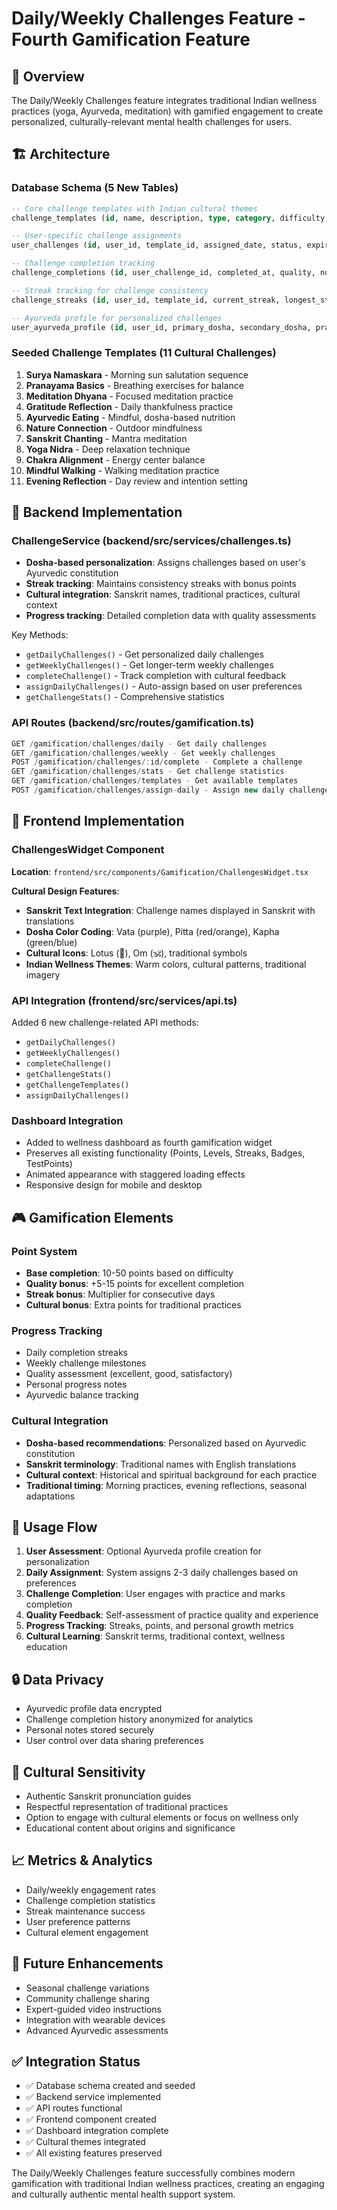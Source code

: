 # Daily/Weekly Challenges Feature - Fourth Gamification Feature

## 🎯 Overview
The Daily/Weekly Challenges feature integrates traditional Indian wellness practices (yoga, Ayurveda, meditation) with gamified engagement to create personalized, culturally-relevant mental health challenges for users.

## 🏗️ Architecture

### Database Schema (5 New Tables)
```sql
-- Core challenge templates with Indian cultural themes
challenge_templates (id, name, description, type, category, difficulty, dosha_compatibility, points_reward, streak_bonus, cultural_context, instructions_sanskrit, duration_minutes, prerequisites, created_at, updated_at)

-- User-specific challenge assignments
user_challenges (id, user_id, template_id, assigned_date, status, expires_at, progress_data, notes, created_at, updated_at)

-- Challenge completion tracking
challenge_completions (id, user_challenge_id, completed_at, quality, notes, points_earned, streak_day, progress_data, created_at)

-- Streak tracking for challenge consistency
challenge_streaks (id, user_id, template_id, current_streak, longest_streak, last_completed_date, bonus_points_earned, created_at, updated_at)

-- Ayurveda profile for personalized challenges
user_ayurveda_profile (id, user_id, primary_dosha, secondary_dosha, prakruti_assessment, vikruti_assessment, preferred_practices, created_at, updated_at)
```

### Seeded Challenge Templates (11 Cultural Challenges)
1. **Surya Namaskara** - Morning sun salutation sequence
2. **Pranayama Basics** - Breathing exercises for balance
3. **Meditation Dhyana** - Focused meditation practice
4. **Gratitude Reflection** - Daily thankfulness practice
5. **Ayurvedic Eating** - Mindful, dosha-based nutrition
6. **Nature Connection** - Outdoor mindfulness
7. **Sanskrit Chanting** - Mantra meditation
8. **Yoga Nidra** - Deep relaxation technique
9. **Chakra Alignment** - Energy center balance
10. **Mindful Walking** - Walking meditation practice
11. **Evening Reflection** - Day review and intention setting

## 🔧 Backend Implementation

### ChallengeService (backend/src/services/challenges.ts)
- **Dosha-based personalization**: Assigns challenges based on user's Ayurvedic constitution
- **Streak tracking**: Maintains consistency streaks with bonus points
- **Cultural integration**: Sanskrit names, traditional practices, cultural context
- **Progress tracking**: Detailed completion data with quality assessments

Key Methods:
- `getDailyChallenges()` - Get personalized daily challenges
- `getWeeklyChallenges()` - Get longer-term weekly challenges
- `completeChallenge()` - Track completion with cultural feedback
- `assignDailyChallenges()` - Auto-assign based on user preferences
- `getChallengeStats()` - Comprehensive statistics

### API Routes (backend/src/routes/gamification.ts)
```typescript
GET /gamification/challenges/daily - Get daily challenges
GET /gamification/challenges/weekly - Get weekly challenges
POST /gamification/challenges/:id/complete - Complete a challenge
GET /gamification/challenges/stats - Get challenge statistics
GET /gamification/challenges/templates - Get available templates
POST /gamification/challenges/assign-daily - Assign new daily challenges
```

## 🎨 Frontend Implementation

### ChallengesWidget Component
**Location**: `frontend/src/components/Gamification/ChallengesWidget.tsx`

**Cultural Design Features**:
- **Sanskrit Text Integration**: Challenge names displayed in Sanskrit with translations
- **Dosha Color Coding**: Vata (purple), Pitta (red/orange), Kapha (green/blue)
- **Cultural Icons**: Lotus (🪷), Om (🕉️), traditional symbols
- **Indian Wellness Themes**: Warm colors, cultural patterns, traditional imagery

### API Integration (frontend/src/services/api.ts)
Added 6 new challenge-related API methods:
- `getDailyChallenges()`
- `getWeeklyChallenges()`
- `completeChallenge()`
- `getChallengeStats()`
- `getChallengeTemplates()`
- `assignDailyChallenges()`

### Dashboard Integration
- Added to wellness dashboard as fourth gamification widget
- Preserves all existing functionality (Points, Levels, Streaks, Badges, TestPoints)
- Animated appearance with staggered loading effects
- Responsive design for mobile and desktop

## 🎮 Gamification Elements

### Point System
- **Base completion**: 10-50 points based on difficulty
- **Quality bonus**: +5-15 points for excellent completion
- **Streak bonus**: Multiplier for consecutive days
- **Cultural bonus**: Extra points for traditional practices

### Progress Tracking
- Daily completion streaks
- Weekly challenge milestones
- Quality assessment (excellent, good, satisfactory)
- Personal progress notes
- Ayurvedic balance tracking

### Cultural Integration
- **Dosha-based recommendations**: Personalized based on Ayurvedic constitution
- **Sanskrit terminology**: Traditional names with English translations
- **Cultural context**: Historical and spiritual background for each practice
- **Traditional timing**: Morning practices, evening reflections, seasonal adaptations

## 🚀 Usage Flow

1. **User Assessment**: Optional Ayurveda profile creation for personalization
2. **Daily Assignment**: System assigns 2-3 daily challenges based on preferences
3. **Challenge Completion**: User engages with practice and marks completion
4. **Quality Feedback**: Self-assessment of practice quality and experience
5. **Progress Tracking**: Streaks, points, and personal growth metrics
6. **Cultural Learning**: Sanskrit terms, traditional context, wellness education

## 🔒 Data Privacy
- Ayurvedic profile data encrypted
- Challenge completion history anonymized for analytics
- Personal notes stored securely
- User control over data sharing preferences

## 🎯 Cultural Sensitivity
- Authentic Sanskrit pronunciation guides
- Respectful representation of traditional practices
- Option to engage with cultural elements or focus on wellness only
- Educational content about origins and significance

## 📈 Metrics & Analytics
- Daily/weekly engagement rates
- Challenge completion statistics
- Streak maintenance success
- User preference patterns
- Cultural element engagement

## 🔮 Future Enhancements
- Seasonal challenge variations
- Community challenge sharing
- Expert-guided video instructions
- Integration with wearable devices
- Advanced Ayurvedic assessments

## ✅ Integration Status
- ✅ Database schema created and seeded
- ✅ Backend service implemented
- ✅ API routes functional
- ✅ Frontend component created
- ✅ Dashboard integration complete
- ✅ Cultural themes integrated
- ✅ All existing features preserved

The Daily/Weekly Challenges feature successfully combines modern gamification with traditional Indian wellness practices, creating an engaging and culturally authentic mental health support system.